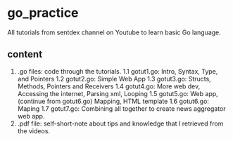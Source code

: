 # go_practice
All tutorials from sentdex channel on Youtube to learn basic Go language.
## content
1. .go files: code through the tutorials.
  1.1 gotut1.go: Intro, Syntax, Type, and Pointers
  1.2 gotut2.go: Simple Web App
  1.3 gotut3.go: Structs, Methods, Pointers and Receivers
  1.4 gotut4.go: More web dev, Accessing the internet, Parsing xml, Looping
  1.5 gotut5.go: Web app, (continue from gotut6.go) Mapping, HTML template
  1.6 gotut6.go: Maping
  1.7 gotut7.go: Combining all together to create news aggregator web app.
2. .pdf file: self-short-note about tips and knowledge that I retrieved from the videos.
